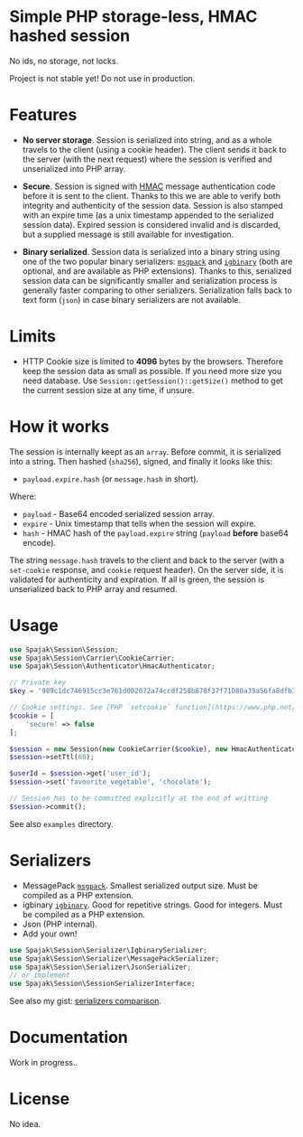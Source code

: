 # Simple PHP storage-less, HMAC hashed session

No ids, no storage, not locks.

Project is not stable yet! Do not use in production.

# Features
 - **No server storage**. Session is serialized into string, and as a whole travels to the client (using a cookie header).
   The client sends it back to the server (with the next request) where the session is verified and unserialized into PHP array.

 - **Secure**. Session is signed with [HMAC](https://en.wikipedia.org/wiki/HMAC) message authentication code before
   it is sent to the client. Thanks to this we are able to verify both integrity and authenticity of the session data.
   Session is also stamped with an expire time (as a unix timestamp appended to the serialized session data). Expired session
   is considered invalid and is discarded, but a supplied message is still available for investigation.

 - **Binary serialized**. Session data is serialized into a binary string using one of the two popular binary serializers:
   [`msgpack`](https://github.com/msgpack/msgpack-php) and [`igbinary`](https://github.com/igbinary/igbinary)
   (both are optional, and are available as PHP extensions). Thanks to this, serialized session data can be significantly
   smaller and serialization process is generally faster comparing to other serializers.
   Serialization falls back to text form (`json`) in case binary serializers are not available.

# Limits
 - HTTP Cookie size is limited to **4096** bytes by the browsers. Therefore keep the session data as small as possible.
   If you need more size you need database. Use `Session::getSession()::getSize()` method to get the current session
   size at any time, if unsure.

# How it works
The session is internally keept as an `array`. Before commit, it is serialized into a string. Then hashed (`sha256`), signed,
and finally it looks like this:

 - `payload.expire.hash` (or `message.hash` in short).

Where:

 - `payload` - Base64 encoded serialized session array.
 - `expire`  - Unix timestamp that tells when the session will expire.
 - `hash`    - HMAC hash of the `payload.expire` string (`payload` __before__ base64 encode).

The string `message.hash` travels to the client and back to the server (with a `set-cookie` response, and `cookie` request header).
On the server side, it is validated for authenticity and expiration. If all is green, the session is unserialized back to PHP array and resumed.

# Usage
```php
use Spajak\Session\Session;
use Spajak\Session\Carrier\CookieCarrier;
use Spajak\Session\Authenticator\HmacAuthenticator;

// Private key
$key = '989c1dc746915cc3e761d002072a74ccdf258b878f37f71080a39a56fa8dfb18';

// Cookie settings. See [PHP `setcookie` function](https://www.php.net/manual/en/function.setcookie.php)
$cookie = [
    'secure' => false
];

$session = new Session(new CookieCarrier($cookie), new HmacAuthenticator($key));
$session->setTtl(60);

$userId = $session->get('user_id');
$session->set('favourite_vegetable', 'chocolate');

// Session has to be committed explicitly at the end of writting
$session->commit();

```

See also `examples` directory.

# Serializers
 - MessagePack [`msgpack`](https://github.com/msgpack/msgpack-php). Smallest serialized output size. Must be compiled as a PHP extension.
 - igbinary [`igbinary`](https://github.com/igbinary/igbinary). Good for repetitive strings. Good for integers. Must be compiled as a PHP extension.
 - Json (PHP internal).
 - Add your own!

```php
use Spajak\Session\Serializer\IgbinarySerializer;
use Spajak\Session\Serializer\MessagePackSerializer;
use Spajak\Session\Serializer\JsonSerializer;
// or implement
use Spajak\Session\SessionSerializerInterface;
```

See also my gist: [serializers comparison](https://gist.github.com/spajak/d07a999deb0430e2b6b7e58fc44213d1).

# Documentation

Work in progress..

# License

No idea.
